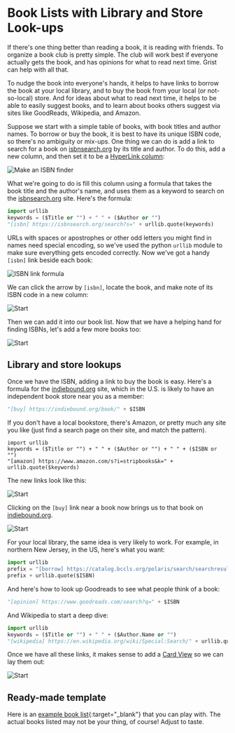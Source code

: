 # Book Lists with Library and Store Look-ups

If there's one thing better than reading a book, it is reading with friends.
To organize a book club is pretty simple.  The club will work best if everyone
actually gets the book, and has opinions for what to read next time.  Grist can help
with all that.

To nudge the book into everyone's hands, it helps to have links to
borrow the book at your local library, and to buy the book from your
local (or not-so-local) store.  And for ideas about what to read next
time, it helps to be able to easily suggest books, and to
learn about books others suggest via sites like GoodReads, Wikipedia, and
Amazon.

Suppose we start with a simple table of books, with book titles and author names.
To borrow or buy the book, it is best to have its unique ISBN code, so there's no ambiguity or
mix-ups. One thing we can do is add a link to search for a book
on [isbnsearch.org](https://isbnsearch.org)
by its title and author. To do this, add a new column, and then set it to be a
[HyperLink column](../col-types.md#text-columns):

![Make an ISBN finder](/examplimages/2020-06-book-club-find-isbn.png)

What we're going to do is fill this column using a formula that takes the
book title and the author's name, and uses them as a keyword to search on
the [isbnsearch.org](https://isbnsearch.org) site.  Here's the formula:

```py
import urllib
keywords = ($Title or "") + " " + ($Author or "")
"[isbn] https://isbnsearch.org/search?s=" + urllib.quote(keywords)
```

URLs with spaces or apostrophes or other odd letters you might find in
names need special encoding, so we've used the python `urllib` module to make sure
everything gets encoded correctly.  Now we've got a handy `[isbn]` link beside each book:

![ISBN link formula](/examplimages/2020-06-book-club-isbn-link.png)

We can click the arrow by `[isbn]`, locate the book, and make note of its ISBN code
in a new column:

![Start](/examplimages/2020-06-book-club-isbn-search-result.png)

Then we can add it into our book list. Now that we have a helping hand for finding ISBNs,
let's add a few more books too:

![Start](/examplimages/2020-06-book-club-all-isbn.png)

## Library and store lookups

Once we have the ISBN, adding a link to buy the book is easy.  Here's a formula
for the [indiebound.org](https://indiebound.org) site, which in the U.S. is likely
to have an independent book store near you as a member:

```py
"[buy] https://indiebound.org/book/" + $ISBN
```

If you don't have a local bookstore, there's Amazon, or pretty much any site
you like (just find a search page on their site, and match the pattern).

```
import urllib
keywords = ($Title or "") + " " + ($Author or "") + " " + ($ISBN or "")
"[amazon] https://www.amazon.com/s?i=stripbooks&k=" + urllib.quote($keywords)
```

The new links look like this:

![Start](/examplimages/2020-06-book-club-buy.png)

Clicking on the `[buy]` link near a book now brings us to that book on
[indiebound.org](https://indiebound.org).

![Start](/examplimages/2020-06-book-club-indie.png)

For your local library, the same idea is very likely to work.  For example, in
northern New Jersey, in the US, here's what you want:

```py
import urllib
prefix = "[borrow] https://catalog.bccls.org/polaris/search/searchresults.aspx?ctx=placeholder&type=Keyword&by=ISBN&term="
prefix + urllib.quote($ISBN)
```

And here's how to look up Goodreads to see what people think of a book:

```py
"[opinion] https://www.goodreads.com/search?q=" + $ISBN
```

And Wikipedia to start a deep dive:

```py
import urllib
keywords = ($Title or "") + " " + ($Author.Name or "")
"[wikipedia] https://en.wikipedia.org/wiki/Special:Search/" + urllib.quote(keywords)
```

Once we have all these links, it makes sense to add a [Card View](../linking-widgets.md#same-record-linking) so we can lay them out:

![Start](/examplimages/2020-06-book-club-card.png)

## Ready-made template

Here is an
[example book list](https://templates.getgrist.com/hdXy57qLiyNf/Book-Club){:target="\_blank"}
that you can play with. The actual books listed may not be your thing, of course!  Adjust to taste.
